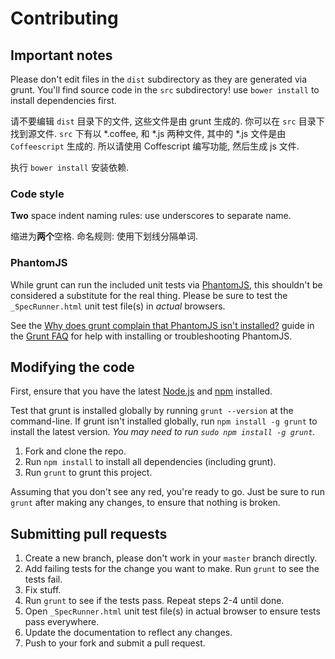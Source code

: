 # Contributing

## Important notes

Please don't edit files in the `dist` subdirectory as they are generated via grunt. You'll find source code in the `src` subdirectory!
use `bower install` to install dependencies first.

请不要编辑 `dist` 目录下的文件, 这些文件是由 grunt 生成的. 你可以在 `src` 目录下找到源文件.
`src` 下有以 *.coffee, 和 *.js 两种文件, 其中的 *.js 文件是由 `Coffeescript` 生成的. 所以请使用 Coffescript 编写功能, 然后生成 js 文件.

执行 `bower install` 安装依赖.

### Code style

**Two** space indent
naming rules: use underscores to separate name.

缩进为**两个**空格.
命名规则: 使用下划线分隔单词.

### PhantomJS
While grunt can run the included unit tests via [PhantomJS](http://phantomjs.org/), this shouldn't be considered a substitute for the real thing. Please be sure to test the `_SpecRunner.html` unit test file(s) in _actual_ browsers.

See the [Why does grunt complain that PhantomJS isn't installed?](https://github.com/gruntjs/grunt/blob/master/docs/faq.md#why-does-grunt-complain-that-phantomjs-isnt-installed) guide in the [Grunt FAQ](https://github.com/gruntjs/grunt/blob/master/docs/faq.md) for help with installing or troubleshooting PhantomJS.

## Modifying the code
First, ensure that you have the latest [Node.js](http://nodejs.org/) and [npm](http://npmjs.org/) installed.

Test that grunt is installed globally by running `grunt --version` at the command-line.  If grunt isn't installed globally, run `npm install -g grunt` to install the latest version. _You may need to run `sudo npm install -g grunt`._

1. Fork and clone the repo.
1. Run `npm install` to install all dependencies (including grunt).
1. Run `grunt` to grunt this project.

Assuming that you don't see any red, you're ready to go. Just be sure to run `grunt` after making any changes, to ensure that nothing is broken.

## Submitting pull requests

1. Create a new branch, please don't work in your `master` branch directly.
1. Add failing tests for the change you want to make. Run `grunt` to see the tests fail.
1. Fix stuff.
1. Run `grunt` to see if the tests pass. Repeat steps 2-4 until done.
1. Open `_SpecRunner.html` unit test file(s) in actual browser to ensure tests pass everywhere.
1. Update the documentation to reflect any changes.
1. Push to your fork and submit a pull request.

